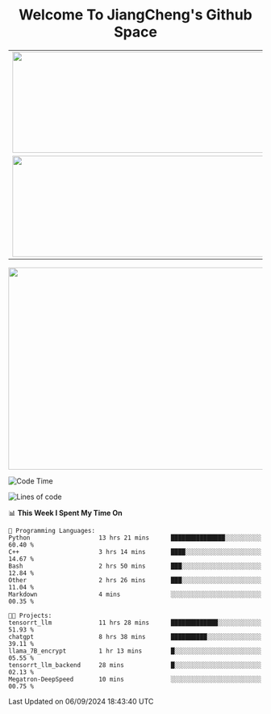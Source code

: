 <h1 align="center">Welcome To JiangCheng's Github Space</h1>

<table align="center" frame="void" rules="none" >
  <tr>
    <td>
      <div align="center"> <img height="200px" width="500px"  src="https://github-readme-stats.vercel.app/api?username=thisjiang&hide_title=true&hide_border=true&layout=compact&show_icons=trueline_height=21&text_color=000&icon_color=000&bg_color=0,ea6161,ffc64d,fffc4d,52fa5a&theme=graywhite" /> </div>
    </td>
    <td>
      <div align="center"> <img height="200px" width="500px" src="https://github-readme-stats.vercel.app/api/top-langs/?username=thisjiang&hide_title=true&hide_border=true&layout=compact&langs_count=6&text_color=000&icon_color=fff&bg_color=0,52fa5a,4dfcff,c64dff&theme=graywhite" /> </div>
    </td>
  </tr>
  <tr>
    <td>
      <div align="center"> <img height="200px" width="500px" src="https://github-readme-streak-stats.herokuapp.com/?user=thisjiang&hide_title=true&hide_border=true&layout=compact&langs_count=6" /> </div>
    </td>
    <td>
      <div align="center"> 
      <a href="https://github.com/" target="_blank"><img style="margin: 10px" src="https://profilinator.rishav.dev/skills-assets/git-scm-icon.svg" alt="Git" height="50" /></a>  
      <a href="https://www.linux.org/" target="_blank"><img style="margin: 10px" src="https://profilinator.rishav.dev/skills-assets/linux-original.svg" alt="Linux" height="50" /></a>  
      <a href="https://www.gnu.org/software/bash/" target="_blank"><img style="margin: 10px" src="https://profilinator.rishav.dev/skills-assets/gnu_bash-icon.svg" alt="Bash" height="50" /></a>  
      </div>
    </td>
  </tr>
</table>

<div align="center"> <img height="400px" width="1000px" src="https://github-readme-activity-graph.cyclic.app/graph?username=thisjiang&theme=react&hide_title=true&hide_border=true&layout=compact&langs_count=6" /> </div></td>

<!--START_SECTION:waka-->
![Code Time](http://img.shields.io/badge/Code%20Time-1%2C717%20hrs%2012%20mins-blue)

![Lines of code](https://img.shields.io/badge/From%20Hello%20World%20I%27ve%20Written-218.2%20thousand%20lines%20of%20code-blue)

📊 **This Week I Spent My Time On** 

```text
💬 Programming Languages: 
Python                   13 hrs 21 mins      ███████████████░░░░░░░░░░   60.40 % 
C++                      3 hrs 14 mins       ████░░░░░░░░░░░░░░░░░░░░░   14.67 % 
Bash                     2 hrs 50 mins       ███░░░░░░░░░░░░░░░░░░░░░░   12.84 % 
Other                    2 hrs 26 mins       ███░░░░░░░░░░░░░░░░░░░░░░   11.04 % 
Markdown                 4 mins              ░░░░░░░░░░░░░░░░░░░░░░░░░   00.35 % 

🐱‍💻 Projects: 
tensorrt_llm             11 hrs 28 mins      █████████████░░░░░░░░░░░░   51.93 % 
chatgpt                  8 hrs 38 mins       ██████████░░░░░░░░░░░░░░░   39.11 % 
llama_7B_encrypt         1 hr 13 mins        █░░░░░░░░░░░░░░░░░░░░░░░░   05.55 % 
tensorrt_llm_backend     28 mins             █░░░░░░░░░░░░░░░░░░░░░░░░   02.13 % 
Megatron-DeepSpeed       10 mins             ░░░░░░░░░░░░░░░░░░░░░░░░░   00.75 % 
```


 Last Updated on 06/09/2024 18:43:40 UTC
<!--END_SECTION:waka-->
